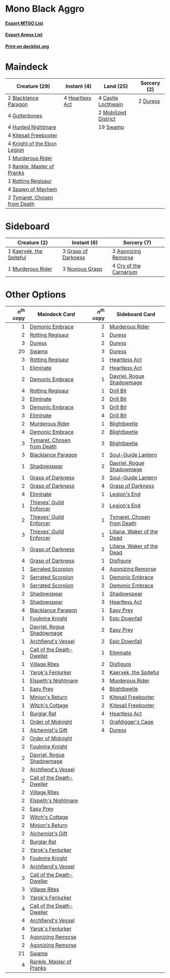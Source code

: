 # Mono Black Aggro

#### [Export MTGO List](../collection/Mono%20Black%20Aggro/Mono%20Black%20Aggro.txt)
#### [Export Arena List](../collection/Mono%20Black%20Aggro/Mono%20Black%20Aggro_arena.txt)
#### [Print on decklist.org](http://decklist.org/?deckmain=2%09Blacklance%20Paragon%0A4%09Castle%20Locthwain%0A2%09Duress%0A4%09Gutterbones%0A4%09Heartless%20Act%0A4%09Hunted%20Nightmare%0A4%09Kitesail%20Freebooter%0A4%09Knight%20of%20the%20Ebon%20Legion%0A2%09Mobilized%20District%0A1%09Murderous%20Rider%0A3%09Rankle,%20Master%20of%20Pranks%0A1%09Rotting%20Regisaur%0A4%09Spawn%20of%20Mayhem%0A19%09Swamp%0A2%09Tymaret,%20Chosen%20from%20Death&deckside=3%09Agonizing%20Remorse%0A4%09Cry%20of%20the%20Carnarium%0A3%09Grasp%20of%20Darkness%0A1%09Kaervek,%20the%20Spiteful%0A1%09Murderous%20Rider%0A3%09Noxious%20Grasp)
# Maindeck

|                                             Creature (29)                                             |                                       Instant (4)                                        |                                           Land (25)                                           |                                   Sorcery (2)                                    |
|-------------------------------------------------------------------------------------------------------|------------------------------------------------------------------------------------------|-----------------------------------------------------------------------------------------------|----------------------------------------------------------------------------------|
|2 [Blacklance Paragon](http://gatherer.wizards.com/Pages/Card/Details.aspx?multiverseid=473041)        |4 [Heartless Act](http://gatherer.wizards.com/Pages/Card/Details.aspx?multiverseid=479611)|4 [Castle Locthwain](http://gatherer.wizards.com/Pages/Card/Details.aspx?multiverseid=473203)  |2 [Duress](http://gatherer.wizards.com/Pages/Card/Details.aspx?multiverseid=14557)|
|4 [Gutterbones](http://gatherer.wizards.com/Pages/Card/Details.aspx?multiverseid=457220)               |                                                                                          |2 [Mobilized District](http://gatherer.wizards.com/Pages/Card/Details.aspx?multiverseid=461176)|                                                                                  |
|4 [Hunted Nightmare](http://gatherer.wizards.com/Pages/Card/Details.aspx?multiverseid=479612)          |                                                                                          |19 [Swamp](http://gatherer.wizards.com/Pages/Card/Details.aspx?multiverseid=439858)            |                                                                                  |
|4 [Kitesail Freebooter](http://gatherer.wizards.com/Pages/Card/Details.aspx?multiverseid=435264)       |                                                                                          |                                                                                               |                                                                                  |
|4 [Knight of the Ebon Legion](http://gatherer.wizards.com/Pages/Card/Details.aspx?multiverseid=466859) |                                                                                          |                                                                                               |                                                                                  |
|1 [Murderous Rider](http://gatherer.wizards.com/Pages/Card/Details.aspx?multiverseid=473059)           |                                                                                          |                                                                                               |                                                                                  |
|3 [Rankle, Master of Pranks](http://gatherer.wizards.com/Pages/Card/Details.aspx?multiverseid=473063)  |                                                                                          |                                                                                               |                                                                                  |
|1 [Rotting Regisaur](http://gatherer.wizards.com/Pages/Card/Details.aspx?multiverseid=466865)          |                                                                                          |                                                                                               |                                                                                  |
|4 [Spawn of Mayhem](http://gatherer.wizards.com/Pages/Card/Details.aspx?multiverseid=457229)           |                                                                                          |                                                                                               |                                                                                  |
|2 [Tymaret, Chosen from Death](http://gatherer.wizards.com/Pages/Card/Details.aspx?multiverseid=476370)|                                                                                          |                                                                                               |                                                                                  |


# Sideboard

|                                           Creature (2)                                           |                                         Instant (6)                                          |                                           Sorcery (7)                                           |
|--------------------------------------------------------------------------------------------------|----------------------------------------------------------------------------------------------|-------------------------------------------------------------------------------------------------|
|1 [Kaervek, the Spiteful](http://gatherer.wizards.com/Pages/Card/Details.aspx?multiverseid=485429)|3 [Grasp of Darkness](http://gatherer.wizards.com/Pages/Card/Details.aspx?multiverseid=407595)|3 [Agonizing Remorse](http://gatherer.wizards.com/Pages/Card/Details.aspx?multiverseid=476334)   |
|1 [Murderous Rider](http://gatherer.wizards.com/Pages/Card/Details.aspx?multiverseid=473059)      |3 [Noxious Grasp](http://gatherer.wizards.com/Pages/Card/Details.aspx?multiverseid=466864)    |4 [Cry of the Carnarium](http://gatherer.wizards.com/Pages/Card/Details.aspx?multiverseid=457214)|


# Other Options

|*n*<sup>th</sup> copy|                                            Maindeck Card                                            |*n*<sup>th</sup> copy|                                           Sideboard Card                                            |
|--------------------:|-----------------------------------------------------------------------------------------------------|--------------------:|-----------------------------------------------------------------------------------------------------|
|                    1|[Demonic Embrace](http://gatherer.wizards.com/Pages/Card/Details.aspx?multiverseid=488255)           |                    2|[Murderous Rider](http://gatherer.wizards.com/Pages/Card/Details.aspx?multiverseid=473059)           |
|                    2|[Rotting Regisaur](http://gatherer.wizards.com/Pages/Card/Details.aspx?multiverseid=466865)          |                    1|[Duress](http://gatherer.wizards.com/Pages/Card/Details.aspx?multiverseid=14557)                     |
|                    3|[Duress](http://gatherer.wizards.com/Pages/Card/Details.aspx?multiverseid=14557)                     |                    2|[Duress](http://gatherer.wizards.com/Pages/Card/Details.aspx?multiverseid=14557)                     |
|                   20|[Swamp](http://gatherer.wizards.com/Pages/Card/Details.aspx?multiverseid=439858)                     |                    3|[Duress](http://gatherer.wizards.com/Pages/Card/Details.aspx?multiverseid=14557)                     |
|                    3|[Rotting Regisaur](http://gatherer.wizards.com/Pages/Card/Details.aspx?multiverseid=466865)          |                    1|[Heartless Act](http://gatherer.wizards.com/Pages/Card/Details.aspx?multiverseid=479611)             |
|                    1|[Eliminate](http://gatherer.wizards.com/Pages/Card/Details.aspx?multiverseid=485420)                 |                    2|[Heartless Act](http://gatherer.wizards.com/Pages/Card/Details.aspx?multiverseid=479611)             |
|                    2|[Demonic Embrace](http://gatherer.wizards.com/Pages/Card/Details.aspx?multiverseid=488255)           |                    1|[Davriel, Rogue Shadowmage](http://gatherer.wizards.com/Pages/Card/Details.aspx?multiverseid=461010) |
|                    4|[Rotting Regisaur](http://gatherer.wizards.com/Pages/Card/Details.aspx?multiverseid=466865)          |                    1|[Drill Bit](http://gatherer.wizards.com/Pages/Card/Details.aspx?multiverseid=457217)                 |
|                    2|[Eliminate](http://gatherer.wizards.com/Pages/Card/Details.aspx?multiverseid=485420)                 |                    2|[Drill Bit](http://gatherer.wizards.com/Pages/Card/Details.aspx?multiverseid=457217)                 |
|                    3|[Demonic Embrace](http://gatherer.wizards.com/Pages/Card/Details.aspx?multiverseid=488255)           |                    3|[Drill Bit](http://gatherer.wizards.com/Pages/Card/Details.aspx?multiverseid=457217)                 |
|                    3|[Eliminate](http://gatherer.wizards.com/Pages/Card/Details.aspx?multiverseid=485420)                 |                    4|[Drill Bit](http://gatherer.wizards.com/Pages/Card/Details.aspx?multiverseid=457217)                 |
|                    2|[Murderous Rider](http://gatherer.wizards.com/Pages/Card/Details.aspx?multiverseid=473059)           |                    1|[Blightbeetle](http://gatherer.wizards.com/Pages/Card/Details.aspx?multiverseid=466841)              |
|                    4|[Demonic Embrace](http://gatherer.wizards.com/Pages/Card/Details.aspx?multiverseid=488255)           |                    2|[Blightbeetle](http://gatherer.wizards.com/Pages/Card/Details.aspx?multiverseid=466841)              |
|                    3|[Tymaret, Chosen from Death](http://gatherer.wizards.com/Pages/Card/Details.aspx?multiverseid=476370)|                    3|[Blightbeetle](http://gatherer.wizards.com/Pages/Card/Details.aspx?multiverseid=466841)              |
|                    3|[Blacklance Paragon](http://gatherer.wizards.com/Pages/Card/Details.aspx?multiverseid=473041)        |                    1|[Soul-Guide Lantern](http://gatherer.wizards.com/Pages/Card/Details.aspx?multiverseid=476488)        |
|                    1|[Shadowspear](http://gatherer.wizards.com/Pages/Card/Details.aspx?multiverseid=476487)               |                    2|[Davriel, Rogue Shadowmage](http://gatherer.wizards.com/Pages/Card/Details.aspx?multiverseid=461010) |
|                    1|[Grasp of Darkness](http://gatherer.wizards.com/Pages/Card/Details.aspx?multiverseid=407595)         |                    2|[Soul-Guide Lantern](http://gatherer.wizards.com/Pages/Card/Details.aspx?multiverseid=476488)        |
|                    2|[Grasp of Darkness](http://gatherer.wizards.com/Pages/Card/Details.aspx?multiverseid=407595)         |                    4|[Grasp of Darkness](http://gatherer.wizards.com/Pages/Card/Details.aspx?multiverseid=407595)         |
|                    4|[Eliminate](http://gatherer.wizards.com/Pages/Card/Details.aspx?multiverseid=485420)                 |                    1|[Legion's End](http://gatherer.wizards.com/Pages/Card/Details.aspx?multiverseid=466860)              |
|                    1|[Thieves' Guild Enforcer](http://gatherer.wizards.com/Pages/Card/Details.aspx?multiverseid=485448)   |                    2|[Legion's End](http://gatherer.wizards.com/Pages/Card/Details.aspx?multiverseid=466860)              |
|                    2|[Thieves' Guild Enforcer](http://gatherer.wizards.com/Pages/Card/Details.aspx?multiverseid=485448)   |                    1|[Tymaret, Chosen from Death](http://gatherer.wizards.com/Pages/Card/Details.aspx?multiverseid=476370)|
|                    3|[Thieves' Guild Enforcer](http://gatherer.wizards.com/Pages/Card/Details.aspx?multiverseid=485448)   |                    1|[Liliana, Waker of the Dead](http://gatherer.wizards.com/Pages/Card/Details.aspx?multiverseid=485431)|
|                    3|[Grasp of Darkness](http://gatherer.wizards.com/Pages/Card/Details.aspx?multiverseid=407595)         |                    2|[Liliana, Waker of the Dead](http://gatherer.wizards.com/Pages/Card/Details.aspx?multiverseid=485431)|
|                    4|[Grasp of Darkness](http://gatherer.wizards.com/Pages/Card/Details.aspx?multiverseid=407595)         |                    1|[Disfigure](http://gatherer.wizards.com/Pages/Card/Details.aspx?multiverseid=442076)                 |
|                    1|[Serrated Scorpion](http://gatherer.wizards.com/Pages/Card/Details.aspx?multiverseid=479619)         |                    4|[Agonizing Remorse](http://gatherer.wizards.com/Pages/Card/Details.aspx?multiverseid=476334)         |
|                    2|[Serrated Scorpion](http://gatherer.wizards.com/Pages/Card/Details.aspx?multiverseid=479619)         |                    1|[Demonic Embrace](http://gatherer.wizards.com/Pages/Card/Details.aspx?multiverseid=488255)           |
|                    3|[Serrated Scorpion](http://gatherer.wizards.com/Pages/Card/Details.aspx?multiverseid=479619)         |                    2|[Demonic Embrace](http://gatherer.wizards.com/Pages/Card/Details.aspx?multiverseid=488255)           |
|                    2|[Shadowspear](http://gatherer.wizards.com/Pages/Card/Details.aspx?multiverseid=476487)               |                    1|[Shadowspear](http://gatherer.wizards.com/Pages/Card/Details.aspx?multiverseid=476487)               |
|                    3|[Shadowspear](http://gatherer.wizards.com/Pages/Card/Details.aspx?multiverseid=476487)               |                    3|[Heartless Act](http://gatherer.wizards.com/Pages/Card/Details.aspx?multiverseid=479611)             |
|                    4|[Blacklance Paragon](http://gatherer.wizards.com/Pages/Card/Details.aspx?multiverseid=473041)        |                    1|[Easy Prey](http://gatherer.wizards.com/Pages/Card/Details.aspx?multiverseid=479607)                 |
|                    1|[Foulmire Knight](http://gatherer.wizards.com/Pages/Card/Details.aspx?multiverseid=473052)           |                    1|[Epic Downfall](http://gatherer.wizards.com/Pages/Card/Details.aspx?multiverseid=473047)             |
|                    1|[Davriel, Rogue Shadowmage](http://gatherer.wizards.com/Pages/Card/Details.aspx?multiverseid=461010) |                    2|[Easy Prey](http://gatherer.wizards.com/Pages/Card/Details.aspx?multiverseid=479607)                 |
|                    1|[Archfiend's Vessel](http://gatherer.wizards.com/Pages/Card/Details.aspx?multiverseid=485411)        |                    2|[Epic Downfall](http://gatherer.wizards.com/Pages/Card/Details.aspx?multiverseid=473047)             |
|                    1|[Call of the Death-Dweller](http://gatherer.wizards.com/Pages/Card/Details.aspx?multiverseid=479598) |                    1|[Eliminate](http://gatherer.wizards.com/Pages/Card/Details.aspx?multiverseid=485420)                 |
|                    1|[Village Rites](http://gatherer.wizards.com/Pages/Card/Details.aspx?multiverseid=485449)             |                    2|[Disfigure](http://gatherer.wizards.com/Pages/Card/Details.aspx?multiverseid=442076)                 |
|                    1|[Yarok's Fenlurker](http://gatherer.wizards.com/Pages/Card/Details.aspx?multiverseid=466877)         |                    2|[Kaervek, the Spiteful](http://gatherer.wizards.com/Pages/Card/Details.aspx?multiverseid=485429)     |
|                    1|[Elspeth's Nightmare](http://gatherer.wizards.com/Pages/Card/Details.aspx?multiverseid=476342)       |                    3|[Murderous Rider](http://gatherer.wizards.com/Pages/Card/Details.aspx?multiverseid=473059)           |
|                    1|[Easy Prey](http://gatherer.wizards.com/Pages/Card/Details.aspx?multiverseid=479607)                 |                    4|[Blightbeetle](http://gatherer.wizards.com/Pages/Card/Details.aspx?multiverseid=466841)              |
|                    1|[Minion's Return](http://gatherer.wizards.com/Pages/Card/Details.aspx?multiverseid=476355)           |                    1|[Kitesail Freebooter](http://gatherer.wizards.com/Pages/Card/Details.aspx?multiverseid=435264)       |
|                    1|[Witch's Cottage](http://gatherer.wizards.com/Pages/Card/Details.aspx?multiverseid=473211)           |                    2|[Kitesail Freebooter](http://gatherer.wizards.com/Pages/Card/Details.aspx?multiverseid=435264)       |
|                    1|[Burglar Rat](http://gatherer.wizards.com/Pages/Card/Details.aspx?multiverseid=452814)               |                    4|[Heartless Act](http://gatherer.wizards.com/Pages/Card/Details.aspx?multiverseid=479611)             |
|                    1|[Order of Midnight](http://gatherer.wizards.com/Pages/Card/Details.aspx?multiverseid=473061)         |                    1|[Grafdigger's Cage](http://gatherer.wizards.com/Pages/Card/Details.aspx?multiverseid=278452)         |
|                    1|[Alchemist's Gift](http://gatherer.wizards.com/Pages/Card/Details.aspx?multiverseid=485410)          |                    4|[Duress](http://gatherer.wizards.com/Pages/Card/Details.aspx?multiverseid=14557)                     |
|                    2|[Order of Midnight](http://gatherer.wizards.com/Pages/Card/Details.aspx?multiverseid=473061)         |                     |                                                                                                     |
|                    2|[Foulmire Knight](http://gatherer.wizards.com/Pages/Card/Details.aspx?multiverseid=473052)           |                     |                                                                                                     |
|                    2|[Davriel, Rogue Shadowmage](http://gatherer.wizards.com/Pages/Card/Details.aspx?multiverseid=461010) |                     |                                                                                                     |
|                    2|[Archfiend's Vessel](http://gatherer.wizards.com/Pages/Card/Details.aspx?multiverseid=485411)        |                     |                                                                                                     |
|                    2|[Call of the Death-Dweller](http://gatherer.wizards.com/Pages/Card/Details.aspx?multiverseid=479598) |                     |                                                                                                     |
|                    2|[Village Rites](http://gatherer.wizards.com/Pages/Card/Details.aspx?multiverseid=485449)             |                     |                                                                                                     |
|                    2|[Elspeth's Nightmare](http://gatherer.wizards.com/Pages/Card/Details.aspx?multiverseid=476342)       |                     |                                                                                                     |
|                    2|[Easy Prey](http://gatherer.wizards.com/Pages/Card/Details.aspx?multiverseid=479607)                 |                     |                                                                                                     |
|                    2|[Witch's Cottage](http://gatherer.wizards.com/Pages/Card/Details.aspx?multiverseid=473211)           |                     |                                                                                                     |
|                    2|[Minion's Return](http://gatherer.wizards.com/Pages/Card/Details.aspx?multiverseid=476355)           |                     |                                                                                                     |
|                    2|[Alchemist's Gift](http://gatherer.wizards.com/Pages/Card/Details.aspx?multiverseid=485410)          |                     |                                                                                                     |
|                    2|[Burglar Rat](http://gatherer.wizards.com/Pages/Card/Details.aspx?multiverseid=452814)               |                     |                                                                                                     |
|                    2|[Yarok's Fenlurker](http://gatherer.wizards.com/Pages/Card/Details.aspx?multiverseid=466877)         |                     |                                                                                                     |
|                    3|[Foulmire Knight](http://gatherer.wizards.com/Pages/Card/Details.aspx?multiverseid=473052)           |                     |                                                                                                     |
|                    3|[Archfiend's Vessel](http://gatherer.wizards.com/Pages/Card/Details.aspx?multiverseid=485411)        |                     |                                                                                                     |
|                    3|[Call of the Death-Dweller](http://gatherer.wizards.com/Pages/Card/Details.aspx?multiverseid=479598) |                     |                                                                                                     |
|                    3|[Village Rites](http://gatherer.wizards.com/Pages/Card/Details.aspx?multiverseid=485449)             |                     |                                                                                                     |
|                    3|[Yarok's Fenlurker](http://gatherer.wizards.com/Pages/Card/Details.aspx?multiverseid=466877)         |                     |                                                                                                     |
|                    4|[Call of the Death-Dweller](http://gatherer.wizards.com/Pages/Card/Details.aspx?multiverseid=479598) |                     |                                                                                                     |
|                    4|[Archfiend's Vessel](http://gatherer.wizards.com/Pages/Card/Details.aspx?multiverseid=485411)        |                     |                                                                                                     |
|                    4|[Yarok's Fenlurker](http://gatherer.wizards.com/Pages/Card/Details.aspx?multiverseid=466877)         |                     |                                                                                                     |
|                    1|[Agonizing Remorse](http://gatherer.wizards.com/Pages/Card/Details.aspx?multiverseid=476334)         |                     |                                                                                                     |
|                    2|[Agonizing Remorse](http://gatherer.wizards.com/Pages/Card/Details.aspx?multiverseid=476334)         |                     |                                                                                                     |
|                   21|[Swamp](http://gatherer.wizards.com/Pages/Card/Details.aspx?multiverseid=439858)                     |                     |                                                                                                     |
|                    4|[Rankle, Master of Pranks](http://gatherer.wizards.com/Pages/Card/Details.aspx?multiverseid=473063)  |                     |                                                                                                     |

